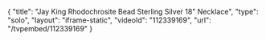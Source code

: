{
    "title": "Jay King Rhodochrosite Bead Sterling Silver 18\" Necklace",
    "type": "solo",
    "layout": "iframe-static",
    "videoId": "112339169",
    "url": "\/tvpembed\/112339169"
}